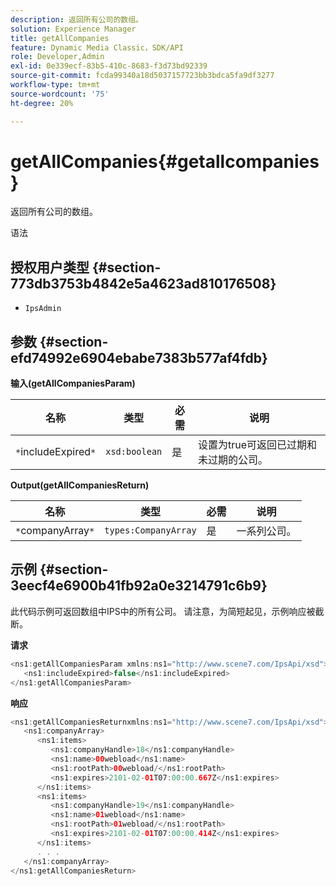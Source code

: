 ```yaml
---
description: 返回所有公司的数组。
solution: Experience Manager
title: getAllCompanies
feature: Dynamic Media Classic，SDK/API
role: Developer,Admin
exl-id: 0e339ecf-83b5-410c-8683-f3d73bd92339
source-git-commit: fcda99340a18d5037157723bb3bdca5fa9df3277
workflow-type: tm+mt
source-wordcount: '75'
ht-degree: 20%

---
```


# getAllCompanies{#getallcompanies}

返回所有公司的数组。

语法

## 授权用户类型 {#section-773db3753b4842e5a4623ad810176508}

* `IpsAdmin`

## 参数 {#section-efd74992e6904ebabe7383b577af4fdb}

**输入(getAllCompaniesParam)**

| 名称 | 类型 | 必需 | 说明 |
|---|---|---|---|
| `*`includeExpired`*` | `xsd:boolean` | 是 | 设置为true可返回已过期和未过期的公司。 |

**Output(getAllCompaniesReturn)**

| 名称 | 类型 | 必需 | 说明 |
|---|---|---|---|
| `*`companyArray`*` | `types:CompanyArray` | 是 | 一系列公司。 |

## 示例 {#section-3eecf4e6900b41fb92a0e3214791c6b9}

此代码示例可返回数组中IPS中的所有公司。 请注意，为简短起见，示例响应被截断。

**请求**

```java
<ns1:getAllCompaniesParam xmlns:ns1="http://www.scene7.com/IpsApi/xsd">
   <ns1:includeExpired>false</ns1:includeExpired>
</ns1:getAllCompaniesParam>
```

**响应**

```java
<ns1:getAllCompaniesReturnxmlns:ns1="http://www.scene7.com/IpsApi/xsd">
   <ns1:companyArray>
      <ns1:items>
         <ns1:companyHandle>18</ns1:companyHandle>
         <ns1:name>00webload</ns1:name>
         <ns1:rootPath>00webload/</ns1:rootPath>
         <ns1:expires>2101-02-01T07:00:00.667Z</ns1:expires>
      </ns1:items>
      <ns1:items>
         <ns1:companyHandle>19</ns1:companyHandle>
         <ns1:name>01webload</ns1:name>
         <ns1:rootPath>01webload/</ns1:rootPath>
         <ns1:expires>2101-02-01T07:00:00.414Z</ns1:expires>
      </ns1:items>
      . . .
   </ns1:companyArray>
</ns1:getAllCompaniesReturn>
```
